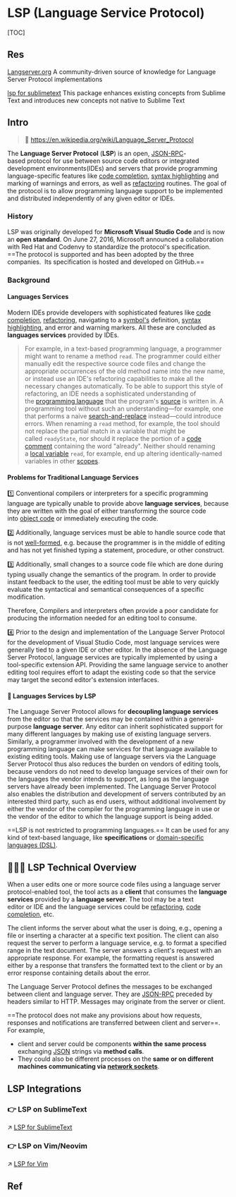 # LSP (Language Service Protocol)

[TOC]



## Res
[Langserver.org](https://langserver.org)
A community-driven source of knowledge for Language Server Protocol implementations

[lsp for sublimetext](https://lsp.sublimetext.io/features/)
This package enhances existing concepts from Sublime Text and introduces new concepts not native to Sublime Text



## Intro
> 🔗 https://en.wikipedia.org/wiki/Language_Server_Protocol

The **Language Server Protocol** (**LSP**) is an open, [JSON-RPC](https://en.wikipedia.org/wiki/JSON-RPC "JSON-RPC")-based protocol for use between source code editors or integrated development environments(IDEs) and servers that provide programming language-specific features like [code completion](https://en.wikipedia.org/wiki/Autocomplete "Autocomplete"), [syntax highlighting](https://en.wikipedia.org/wiki/Syntax_highlighting "Syntax highlighting") and marking of warnings and errors, as well as [refactoring](https://en.wikipedia.org/wiki/Code_refactoring "Code refactoring") routines. The goal of the protocol is to allow programming language support to be implemented and distributed independently of any given editor or IDEs.


### History
LSP was originally developed for **Microsoft Visual Studio Code** and is now an **open standard**. On June 27, 2016, Microsoft announced a collaboration with Red Hat and Codenvy to standardize the protocol's specification. ==The protocol is supported and has been adopted by the three companies. 
Its specification is hosted and developed on GitHub.==


### Background
#### Languages Services
Modern IDEs provide developers with sophisticated features like [code completion](https://en.wikipedia.org/wiki/Code_completion "Code completion"), [refactoring](https://en.wikipedia.org/wiki/Refactoring "Refactoring"), navigating to a [symbol's](https://en.wikipedia.org/wiki/Symbol_table "Symbol table") definition, [syntax highlighting](https://en.wikipedia.org/wiki/Syntax_highlighting "Syntax highlighting"), and error and warning markers. All these are concluded as **languages services** provided by IDEs. 

> For example, in a text-based programming language, a programmer might want to rename a method `read`. The programmer could either manually edit the respective source code files and change the appropriate occurrences of the old method name into the new name, or instead use an IDE's refactoring capabilities to make all the necessary changes automatically. To be able to support this style of refactoring, an IDE needs a sophisticated understanding of the [programming language](https://en.wikipedia.org/wiki/Programming_language "Programming language") that the program's [source](https://en.wikipedia.org/wiki/Source_code "Source code") is written in. A programming tool without such an understanding—for example, one that performs a naive [search-and-replace](https://en.wikipedia.org/wiki/Text_editor#Typical_features "Text editor") instead—could introduce errors. When renaming a `read` method, for example, the tool should not replace the partial match in a variable that might be called `readyState`, nor should it replace the portion of a [code comment](https://en.wikipedia.org/wiki/Comment_(computer_programming) "Comment (computer programming)") containing the word "already". Neither should renaming a [local variable](https://en.wikipedia.org/wiki/Local_variable "Local variable") `read`, for example, end up altering identically-named variables in other [scopes](https://en.wikipedia.org/wiki/Scope_(computer_science) "Scope (computer science)").


#### Problems for Traditional Language Services
1️⃣ Conventional compilers or interpreters for a specific programming language are typically unable to provide above **language services**, because they are written with the goal of either transforming the source code into [object code](https://en.wikipedia.org/wiki/Object_code "Object code") or immediately executing the code. 

2️⃣ Additionally, language services must be able to handle source code that is not [well-formed](https://en.wikipedia.org/wiki/Well-formedness "Well-formedness"), e.g. because the programmer is in the middle of editing and has not yet finished typing a statement, procedure, or other construct. 

3️⃣ Additionally, small changes to a source code file which are done during typing usually change the semantics of the program. In order to provide instant feedback to the user, the editing tool must be able to very quickly evaluate the syntactical and semantical consequences of a specific modification. 

Therefore, Compilers and interpreters often provide a poor candidate for producing the information needed for an editing tool to consume.

4️⃣ Prior to the design and implementation of the Language Server Protocol for the development of Visual Studio Code, most language services were generally tied to a given IDE or other editor. In the absence of the Language Server Protocol, language services are typically implemented by using a tool-specific extension API. Providing the same language service to another editing tool requires effort to adapt the existing code so that the service may target the second editor's extension interfaces.


#### 🐶 Languages Services by LSP
The Language Server Protocol allows for **decoupling language services** from the editor so that the services may be contained within a general-purpose **language server**. Any editor can inherit sophisticated support for many different languages by making use of existing language servers. Similarly, a programmer involved with the development of a new programming language can make services for that language available to existing editing tools. Making use of language servers via the Language Server Protocol thus also reduces the burden on vendors of editing tools, because vendors do not need to develop language services of their own for the languages the vendor intends to support, as long as the language servers have already been implemented. The Language Server Protocol also enables the distribution and development of servers contributed by an interested third party, such as end users, without additional involvement by either the vendor of the compiler for the programming language in use or the vendor of the editor to which the language support is being added.

==LSP is not restricted to programming languages.== It can be used for any kind of text-based language, like **specifications** or [domain-specific languages (DSL)](https://en.wikipedia.org/wiki/Domain-specific_language "Domain-specific language").



## 🧑🏽‍🏫 LSP Technical Overview
When a user edits one or more source code files using a language server protocol-enabled tool, the tool acts as a **client** that consumes the **language services** provided by a **language server**. The tool may be a text editor or IDE and the language services could be [refactoring](https://en.wikipedia.org/wiki/Refactoring "Refactoring"), [code completion](https://en.wikipedia.org/wiki/Code_completion "Code completion"), etc.

The client informs the server about what the user is doing, e.g., opening a file or inserting a character at a specific text position. The client can also request the server to perform a language service, e.g. to format a specified range in the text document. The server answers a client's request with an appropriate response. For example, the formatting request is answered either by a response that transfers the formatted text to the client or by an error response containing details about the error.

The Language Server Protocol defines the messages to be exchanged between client and language server. They are [JSON-RPC](https://en.wikipedia.org/wiki/JSON-RPC "JSON-RPC") preceded by headers similar to HTTP. Messages may originate from the server or client.

==The protocol does not make any provisions about how requests, responses and notifications are transferred between client and server==. For example, 
- client and server could be components **within the same process** exchanging [JSON](https://en.wikipedia.org/wiki/JSON "JSON") strings via **method calls**.
- They could also be different processes on the **same or on different machines communicating via [network sockets](https://en.wikipedia.org/wiki/Network_socket "Network socket")**.



## LSP Integrations
### 👉 LSP on SublimeText
↗ [LSP for SublimeText](Text%20Editors/SublimeText/SublimeText%20Configuration/LSP%20for%20SublimeText.md)


### 👉 LSP on Vim/Neovim
↗ [LSP for Vim](Text%20Editors/Vim/Vim%20Customization/LSP%20for%20Vim.md)



## Ref


